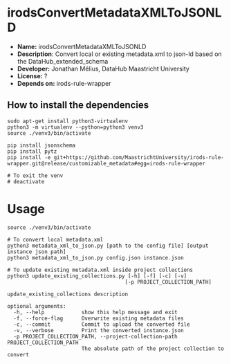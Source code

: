 # irodsConvertMetadataXMLToJSONLD

* **Name:** irodsConvertMetadataXMLToJSONLD
* **Description**: Convert local or existing metadata.xml to json-ld based on the DataHub_extended_schema
* **Developer:** Jonathan Mélius, DataHub Maastricht University
* **License:** ?
* **Depends on:** irods-rule-wrapper

## How to install the dependencies
```
sudo apt-get install python3-virtualenv
python3 -m virtualenv --python=python3 venv3
source ./venv3/bin/activate

pip install jsonschema
pip install pytz
pip install -e git+https://github.com/MaastrichtUniversity/irods-rule-wrapper.git@release/customizable_metadata#egg=irods-rule-wrapper

# To exit the venv
# deactivate
```

# Usage
```
source ./venv3/bin/activate

# To convert local metadata.xml
python3 metadata_xml_to_json.py [path to the config file] [output instance json path]
python3 metadata_xml_to_json.py config.json instance.json

# To update existing metadata.xml inside project collections
python3 update_existing_collections.py [-h] [-f] [-c] [-v]
                                      [-p PROJECT_COLLECTION_PATH]

update_existing_collections description

optional arguments:
  -h, --help            show this help message and exit
  -f, --force-flag      Overwrite existing metadata files
  -c, --commit          Commit to upload the converted file
  -v, --verbose         Print the converted instance.json
  -p PROJECT_COLLECTION_PATH, --project-collection-path PROJECT_COLLECTION_PATH
                        The absolute path of the project collection to convert
```
